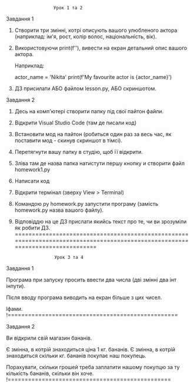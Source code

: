                       Урок 1 та 2

Завдання 1

1. Створити три змінні, котрі описують вашого улюбленого актора (наприклад: ім'я, рост, колір волос, національність, вік).

2. Використовуючи print(f''), вивести на екран детальний опис вашого актора.

      Наприклад:

    actor_name = 'Nikita'
    print(f'My favourite actor is {actor_name}')

3. ДЗ присилати АБО файлом lesson.py, АБО скриншотом.



Завдання 2

1. Десь на комп'ютері створити папку під свої пайтон файли.
2. Відкрити Visual Studio Code (там де писали код)
3. Встановити мод на пайтон (робиться один раз за весь час, як поставити мод - скинув скриншот в тімсі).
4. Перетягнути вашу папку в студію, щоб її відкрити.
5. Зліва там де назва папка натистути першу кнопку и створити файл homework1.py
6. Написати код
7. Відкрити термінал (зверху View > Terminal)
8. Командою 
py homework.py 
запустити програму (замість homework.py назва вашого файлу).

9. Відповіддю на це ДЗ прислати якийсь текст про те, чи ви зрозуміли як робити ДЗ.
==============================================================================================================================

                      Урок 3 та 4 

Завдання 1

Програма при запуску просить ввести два числа (дві змінні два інт інпути).

Після вводу програма виводить на екран більше з цих чисел.

Іфами.
!==================================================

Завдання 2

Ви відкрили свій магазин бананів. 

Є змінна, в котрій знаходиться ціна 1 кг. бананів.
Є змінна, в котрій знаходиться скільки кг. бананів покупає наш покупець.

Порахувати, скільки грошей треба заплатити нашому покупцю за ту кількість бананів, скільки він хоче.
!================================================
